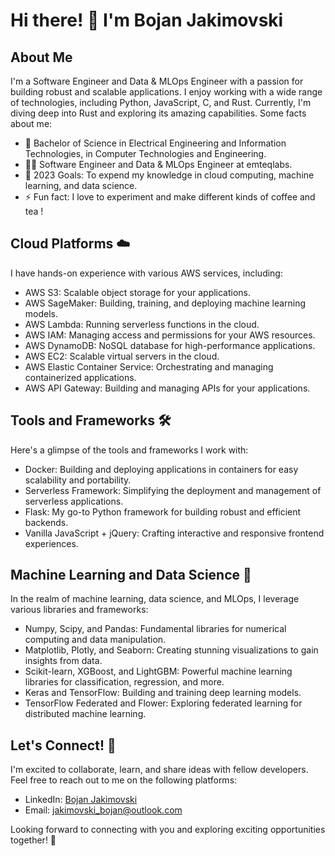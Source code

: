 # Hi there! 👋 I'm  Bojan Jakimovski 

## About Me
I'm a Software Engineer and Data & MLOps Engineer with a passion for building robust and scalable applications. I enjoy working with a wide range of technologies, including Python, JavaScript, C, and Rust. Currently, I'm diving deep into Rust and exploring its amazing capabilities. Some facts about me:

- 🔭 Bachelor of Science in Electrical Engineering and Information Technologies, in Computer Technologies and Engineering.
- 👨‍💻 Software Engineer and Data & MLOps Engineer at emteqlabs.
- 🥅 2023 Goals: To expend my knowledge in cloud computing, machine learning, and data science.
- ⚡ Fun fact: I love to experiment and make different kinds of coffee and tea !

## Cloud Platforms ☁️
I have hands-on experience with various AWS services, including:

- AWS S3: Scalable object storage for your applications.
- AWS SageMaker: Building, training, and deploying machine learning models.
- AWS Lambda: Running serverless functions in the cloud.
- AWS IAM: Managing access and permissions for your AWS resources.
- AWS DynamoDB: NoSQL database for high-performance applications.
- AWS EC2: Scalable virtual servers in the cloud.
- AWS Elastic Container Service: Orchestrating and managing containerized applications.
- AWS API Gateway: Building and managing APIs for your applications.

## Tools and Frameworks 🛠️
Here's a glimpse of the tools and frameworks I work with:

- Docker: Building and deploying applications in containers for easy scalability and portability.
- Serverless Framework: Simplifying the deployment and management of serverless applications.
- Flask: My go-to Python framework for building robust and efficient backends.
- Vanilla JavaScript + jQuery: Crafting interactive and responsive frontend experiences.

## Machine Learning and Data Science 🤖
In the realm of machine learning, data science, and MLOps, I leverage various libraries and frameworks:

- Numpy, Scipy, and Pandas: Fundamental libraries for numerical computing and data manipulation.
- Matplotlib, Plotly, and Seaborn: Creating stunning visualizations to gain insights from data.
- Scikit-learn, XGBoost, and LightGBM: Powerful machine learning libraries for classification, regression, and more.
- Keras and TensorFlow: Building and training deep learning models.
- TensorFlow Federated and Flower: Exploring federated learning for distributed machine learning.

## Let's Connect! 🤝
I'm excited to collaborate, learn, and share ideas with fellow developers. Feel free to reach out to me on the following platforms:

- LinkedIn: [Bojan Jakimovski](https://www.linkedin.com/in/bojan-jakimovski/)
- Email: jakimovski_bojan@outlook.com

Looking forward to connecting with you and exploring exciting opportunities together! 🚀